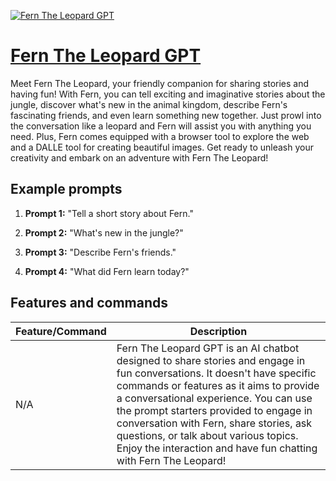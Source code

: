 [![Fern The Leopard GPT](https://files.oaiusercontent.com/file-JnhtJJsI2VUpknOyR2gHMS4V?se=2123-10-17T21%3A54%3A19Z&sp=r&sv=2021-08-06&sr=b&rscc=max-age%3D31536000%2C%20immutable&rscd=attachment%3B%20filename%3Dcropped-fern_seal%2520%25281%2529.png&sig=tkMt8UrdRsW72VnLEyqrBPM4L3sDQtju6tXOHTCmQ9w%3D)](https://chat.openai.com/g/g-AhrXSCJuI-fern-the-leopard-gpt)

# [Fern The Leopard GPT](https://chat.openai.com/g/g-AhrXSCJuI-fern-the-leopard-gpt)

Meet Fern The Leopard, your friendly companion for sharing stories and having fun! With Fern, you can tell exciting and imaginative stories about the jungle, discover what's new in the animal kingdom, describe Fern's fascinating friends, and even learn something new together. Just prowl into the conversation like a leopard and Fern will assist you with anything you need. Plus, Fern comes equipped with a browser tool to explore the web and a DALLE tool for creating beautiful images. Get ready to unleash your creativity and embark on an adventure with Fern The Leopard!

## Example prompts

1. **Prompt 1:** "Tell a short story about Fern."

2. **Prompt 2:** "What's new in the jungle?"

3. **Prompt 3:** "Describe Fern's friends."

4. **Prompt 4:** "What did Fern learn today?"

## Features and commands

| Feature/Command | Description |
| --- | --- |
| N/A | Fern The Leopard GPT is an AI chatbot designed to share stories and engage in fun conversations. It doesn't have specific commands or features as it aims to provide a conversational experience. You can use the prompt starters provided to engage in conversation with Fern, share stories, ask questions, or talk about various topics. Enjoy the interaction and have fun chatting with Fern The Leopard! |